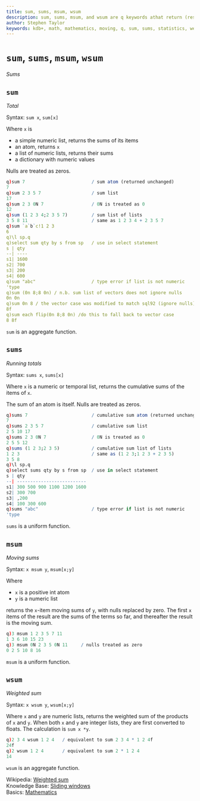 ```yaml
---
title: sum, sums, msum, wsum
description: sum, sums, msum, and wsum are q keywords athat return (respectively) the sum, cumulative sums, moving sums, and weighted sum of their argument. 
author: Stephen Taylor
keywords: kdb+, math, mathematics, moving, q, sum, sums, statistics, weight, weighted sum
---
```

# `sum`, `sums`, `msum`, `wsum`

_Sums_




## `sum`

_Total_

Syntax: `sum x`, `sum[x]`

Where `x` is

- a simple numeric list, returns the sums of its items
- an atom, returns `x`
- a list of numeric lists, returns their sums
- a dictionary with numeric values

Nulls are treated as zeros.

```q
q)sum 7                         / sum atom (returned unchanged)
7
q)sum 2 3 5 7                   / sum list
17
q)sum 2 3 0N 7                  / 0N is treated as 0
12
q)sum (1 2 3 4;2 3 5 7)         / sum list of lists
3 5 8 11                        / same as 1 2 3 4 + 2 3 5 7
q)sum `a`b`c!1 2 3
6
q)\l sp.q
q)select sum qty by s from sp   / use in select statement
s | qty
--| ----
s1| 1600
s2| 700
s3| 200
s4| 600
q)sum "abc"                     / type error if list is not numeric
'type
q)sum (0n 8;8 0n) / n.b. sum list of vectors does not ignore nulls
0n 0n
q)sum 0n 8 / the vector case was modified to match sql92 (ignore nulls)
8f
q)sum each flip(0n 8;8 0n) /do this to fall back to vector case
8 8f
```

`sum` is an aggregate function.


## `sums`

_Running totals_

Syntax: `sums x`, `sums[x]`

Where `x` is a numeric or temporal list, returns the cumulative sums of the items of `x`. 

The sum of an atom is itself. Nulls are treated as zeros.

```q
q)sums 7                        / cumulative sum atom (returned unchanged)
7
q)sums 2 3 5 7                  / cumulative sum list
2 5 10 17
q)sums 2 3 0N 7                 / 0N is treated as 0
2 5 5 12
q)sums (1 2 3;2 3 5)            / cumulative sum list of lists
1 2 3                           / same as (1 2 3;1 2 3 + 2 3 5)
3 5 8
q)\l sp.q
q)select sums qty by s from sp  / use in select statement
s | qty
--| --------------------------
s1| 300 500 900 1100 1200 1600
s2| 300 700
s3| ,200
s4| 100 300 600
q)sums "abc"                    / type error if list is not numeric
'type
```

`sums` is a uniform function.



## `msum`

_Moving sums_

Syntax: `x msum y`, `msum[x;y]`

Where

-  `x` is a positive int atom
-  `y` is a numeric list

returns the `x`-item moving sums of `y`, with nulls replaced by zero. The first `x` items of the result are the sums of the terms so far, and thereafter the result is the moving sum.

```q
q)3 msum 1 2 3 5 7 11
1 3 6 10 15 23
q)3 msum 0N 2 3 5 0N 11     / nulls treated as zero
0 2 5 10 8 16
```

`msum` is a uniform function.


## `wsum` 

_Weighted sum_

Syntax: `x wsum y`, `wsum[x;y]`

Where `x` and `y` are numeric lists, returns the weighted sum of the products of `x` and `y`. When both `x` and `y` are integer lists, they are first converted to floats. The calculation is `sum x *y`.

```q
q)2 3 4 wsum 1 2 4   / equivalent to sum 2 3 4 * 1 2 4f
24f
q)2 wsum 1 2 4       / equivalent to sum 2 * 1 2 4
14
```

`wsum` is an aggregate function.

<i class="far fa-hand-point-right"></i> 
Wikipedia: [Weighted sum](https://en.wikipedia.org/wiki/Weight_function)  
Knowledge Base: [Sliding windows](../kb/programming-idioms.md#how-do-i-apply-a-function-to-a-sequence-sliding-window)  
Basics: [Mathematics](../basics/math.md)
